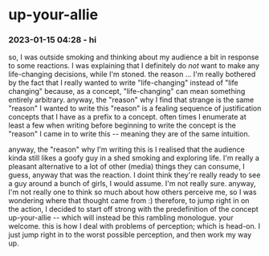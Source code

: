 # up-your-allie

### 2023-01-15 04:28 - hi

so, I was outside smoking and thinking about my audience a bit in response to some reactions. I was explaining that I definitely do *not* want to make any life-changing decisions, while I'm stoned. the reason ... I'm really bothered by the fact that I really wanted to write "life-changing" instead of "life changing" because, as a concept, "life-changing" can mean something entirely arbitrary. anyway, the "reason" why I find that strange is the same "reason" I wanted to write this
  "reason" is a fealing sequence of justification concepts that I have as a prefix to a concept. often times I enumerate at least a few when writing before beginning to write the concept
is the "reason" I came in to write this -- meaning they are of the same intuition.

anyway, the "reason" why I'm writing this is I realised that the audience kinda still likes a goofy guy in a shed smoking and exploring life. I'm really a pleasant alternative to a lot of other (media) things they can consume, I guess, anyway that was the reaction. I doint think they're really ready to see a guy around a bunch of girls, I would assume. I'm not really sure. anyway, I'm not really one to think so much about how others perceive me, so I was wondering where that thought came from :)
therefore, to jump right in on the action, I decided to start off strong with the predefinition of the concept up-your-allie -- which will instead be this rambling monologue. your welcome.
this is how I deal with problems of perception; which is head-on. I just jump right in to the worst possible perception, and then work my way up.
